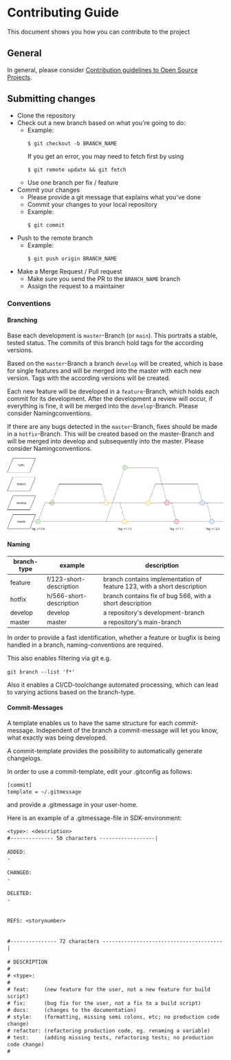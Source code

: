 # Contributing Guide

This document shows you how you can contribute to the project

## General

In general, please consider [Contribution guidelines to Open Source Projects](http://www.contribution-guide.org/#).

## Submitting changes

- Clone the repository
- Check out a new branch based on what you're going to do:
  - Example:
    ````
    $ git checkout -b BRANCH_NAME
    ````
    If you get an error, you may need to fetch first by using
    ````
    $ git remote update && git fetch
    ````
  - Use one branch per fix / feature
- Commit your changes
  - Please provide a git message that explains what you've done
  - Commit your changes to your local repository
  - Example:
    ````
    $ git commit
    ````
- Push to the remote branch
  - Example:
    ````
    $ git push origin BRANCH_NAME
    ````
- Make a Merge Request / Pull request
  - Make sure you send the PR to the <code>BRANCH_NAME</code> branch
  - Assign the request to a maintainer

### Conventions

#### Branching

Base each development is ```master```-Branch (or ```main```). This portraits a stable, tested status. The commits of this branch hold tags for the according versions.  

Based on the ```master```-Branch a branch ```develop``` will be created, which is base for single features and will be merged into the master with each new version. Tags with the according versions will be created.

Each new feature will be developed in a ```feature```-Branch, which holds each commit for its development. After the development a review will occur, if everything is fine, it will be merged into the ```develop```-Branch. Please consider Namingconventions.

If there are any bugs detected in the ```master```-Branch, fixes should be made in a ```hotfix```-Branch. This will be created based on the master-Branch and will be merged into develop and subsequently into the master. Please consider Namingconventions.

![Branching-Modell](docs/images/SDK_Branching_Modell.png)

#### Naming

| branch-type | example                 | description                                                             |
|-------------|-------------------------|-------------------------------------------------------------------------|
| feature     | f/123-short-description | branch contains implementation of feature 123, with a short description |
| hotfix      | h/566-short-description | branch contains fix of bug 566, with a short description                |
| develop     | develop                 | a repository's development-branch                                       |
| master      | master                  | a repository's main-branch                                              |

In order to provide a fast identification, whether a feature or bugfix is being handled in a branch, naming-conventions are required.

This also enables filtering via git e.g.

```git branch --list 'f*'```

Also it enables a CI/CD-toolchange automated processing, which can lead to varying actions based on the branch-type.  

#### Commit-Messages

A template enables us to have the same structure for each commit-message. Independent of the branch a commit-message will let you know, what exactly was being developed.

A commit-template provides the possibility to automatically generate changelogs.

In order to use a commit-template, edit your .gitconfig as follows:

```
[commit]
template = ~/.gitmessage
```
and provide a .gitmessage in your user-home.

Here is an example of a .gitmessage-file in SDK-environment:

```
<type>: <description>
#-------------- 50 characters ------------------|
 
ADDED:
-
 
CHANGED:
-
 
DELETED:
-
 
 
REFS: <storynumber>
 
 
#--------------- 72 characters ---------------------------------------|
 
# DESCRIPTION
#
# <type>:
#
# feat:     (new feature for the user, not a new feature for build script)
# fix:      (bug fix for the user, not a fix to a build script)
# docs:     (changes to the documentation)
# style:    (formatting, missing semi colons, etc; no production code change)
# refactor: (refactoring production code, eg. renaming a variable)
# test:     (adding missing tests, refactoring tests; no production code change)
#
```
